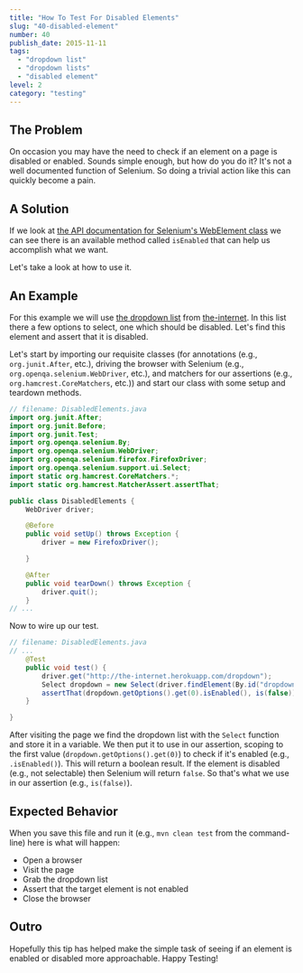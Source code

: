 ```yaml
---
title: "How To Test For Disabled Elements"
slug: "40-disabled-element"
number: 40
publish_date: 2015-11-11
tags:
  - "dropdown list"
  - "dropdown lists"
  - "disabled element"
level: 2
category: "testing"
---
```


## The Problem

On occasion you may have the need to check if an element on a page is disabled or enabled. Sounds simple enough, but how do you do it? It's not a well documented function of Selenium. So doing a trivial action like this can quickly become a pain.

## A Solution

If we look at [the API documentation for Selenium's WebElement class](https://seleniumhq.github.io/selenium/docs/api/java/org/openqa/selenium/WebElement.html) we can see there is an available method called `isEnabled` that can help us accomplish what we want.

Let's take a look at how to use it.

## An Example

For this example we will use [the dropdown list](http://github.com/tourdedave/the-internet) from [the-internet](http://the-internet.herokuapp.com/dropdown). In this list there a few options to select, one which should be disabled. Let's find this element and assert that it is disabled.

Let's start by importing our requisite classes (for annotations (e.g., `org.junit.After`, etc.), driving the browser with Selenium (e.g., `org.openqa.selenium.WebDriver`, etc.), and matchers for our assertions (e.g., `org.hamcrest.CoreMatchers`, etc.)) and start our class with some setup and teardown methods.

```java
// filename: DisabledElements.java
import org.junit.After;
import org.junit.Before;
import org.junit.Test;
import org.openqa.selenium.By;
import org.openqa.selenium.WebDriver;
import org.openqa.selenium.firefox.FirefoxDriver;
import org.openqa.selenium.support.ui.Select;
import static org.hamcrest.CoreMatchers.*;
import static org.hamcrest.MatcherAssert.assertThat;

public class DisabledElements {
    WebDriver driver;

    @Before
    public void setUp() throws Exception {
        driver = new FirefoxDriver();

    }

    @After
    public void tearDown() throws Exception {
        driver.quit();
    }
// ...
```

Now to wire up our test.

```java
// filename: DisabledElements.java
// ...
    @Test
    public void test() {
        driver.get("http://the-internet.herokuapp.com/dropdown");
        Select dropdown = new Select(driver.findElement(By.id("dropdown")));
        assertThat(dropdown.getOptions().get(0).isEnabled(), is(false));
    }

}
```

After visiting the page we find the dropdown list with the `Select` function and store it in a variable. We then put it to use in our assertion, scoping to the first value (`dropdown.getOptions().get(0)`) to check if it's enabled (e.g., `.isEnabled()`). This will return a boolean result. If the element is disabled (e.g., not selectable) then Selenium will return `false`. So that's what we use in our assertion (e.g., `is(false)`).

## Expected Behavior

When you save this file and run it (e.g., `mvn clean test` from the command-line) here is what will happen:

+ Open a browser
+ Visit the page
+ Grab the dropdown list
+ Assert that the target element is not enabled
+ Close the browser

## Outro

Hopefully this tip has helped make the simple task of seeing if an element is enabled or disabled more approachable.
Happy Testing!
